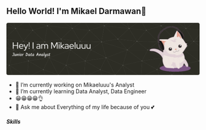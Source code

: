 ## Hello World! I'm Mikael Darmawan👋

![Mikaeluuu](img/github-header-banner.png)

<!--
**mikaeluuu/mikaeluuu** is a ✨ _special_ ✨ repository because its `README.md` (this file) appears on your GitHub profile.

Here are some ideas to get you started:

- 🔭 I’m currently working on ...
- 🌱 I’m currently learning ...
- 👯 I’m looking to collaborate on ...
- 🤔 I’m looking for help with ...
- 💬 Ask me about ...
- 📫 How to reach me: ...
- 😄 Pronouns: ...
- ⚡ Fun fact: ...
-->

- 🔭 I’m currently working on Mikaeluuu's Analyst
- 🌱 I’m currently learning Data Analyst, Data Engineer
- 😁😁😁😁👌
- 💬 Ask me about Everything of my life because of you 💕

##### Skills
